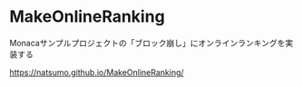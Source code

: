 # MakeOnlineRanking
Monacaサンプルプロジェクトの「ブロック崩し」にオンラインランキングを実装する

https://natsumo.github.io/MakeOnlineRanking/
